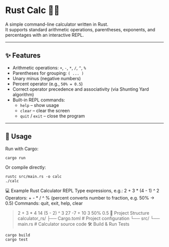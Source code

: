 # Rust Calc 🦀➗

A simple command-line calculator written in Rust.  
It supports standard arithmetic operations, parentheses, exponents, and percentages with an interactive REPL.

---

## ✨ Features
- Arithmetic operations: `+`, `-`, `*`, `/`, `^`, `%`
- Parentheses for grouping: `( ... )`
- Unary minus (negative numbers)
- Percent operator (e.g., `50% = 0.5`)
- Correct operator precedence and associativity (via Shunting Yard algorithm)
- Built-in REPL commands:
  - `help` – show usage
  - `clear` – clear the screen
  - `quit` / `exit` – close the program

---

## 🚀 Usage

Run with Cargo:
```bash
cargo run
```
Or compile directly:
```
rustc src/main.rs -o calc
./calc
```
💻 Example
Rust Calculator REPL
Type expressions, e.g.: 2 + 3 * (4 - 1) ^ 2
Operators: + - * / ^ % (percent converts number to fraction, e.g. 50% -> 0.5)
Commands: quit, exit, help, clear

> 2 + 3 * 4
14
> (5 - 2) ^ 3
27
> -7 + 10
3
> 50%
0.5
📂 Project Structure
calculator_rs/
├── Cargo.toml       # Project configuration
└── src/
    └── main.rs      # Calculator source code
🛠️ Build & Run Tests
```
cargo build
cargo test

```
